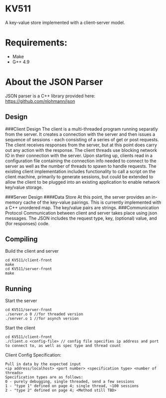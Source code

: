 # KV511
A key-value store implemented with a client-server model.

# Requirements:
- Make
- G++ 4.9

# About the JSON Parser
JSON parser is a C++ library provided here: https://github.com/nlohmann/json

## Design
###Client Design
The client is a multi-threaded program running separatly from the server. It creates a connection with the server and then issues a sequence of sessions - each consisting of a series of get or post requests. The client receives responses from the server, but at this point does carry out any action with the response. The client threads use blocking network IO in their connection with the server.
Upon starting up, clients read in a configuration file containing the connection info needed to connect to the server as well as the number of threads to spawn to handle requests. The existing client implementation includes functionality to call a script on the client machine, primarily to generate sessions, but could be extended to allow the client to be plugged into an existing application to enable network key/value storage.

###Server Design
####Data Store
At this point, the server provides an in-memory cache of the key-value pairings. This is currently implemented with a C++ unordered map. The key/value pairs are strings.
###Communication Protocol
Communication between client and server takes place using json messages. The JSON includes the request type, key, (optional) value, and (for responses) code.

## Compiling
Build the client and server

~~~
cd KV511/client-front
make
cd KV511/server-front
make
~~~
## Running
Start the server

~~~
cd KV511/server-front
./server.o 0 //for threaded version
./server.o 1 //for asynch version
~~~

Start the client

~~~
cd KV511/client-front
./client.o <config-file> // config file specifies ip address and port to connect to, as well as spec type and thread count
~~~

Client Config Specification:

~~~
Pull in data by the expected input
<ip address/localhost> <port number> <specification type> <number of threads>
Specification types are as follows:
0 - purely debugging, single threaded, send a few sessions
1 - "type 1" defined on page 4; single thread, ~100 sessions
2 - "type 2" defined on page 4; <Method still TBD>
~~~
